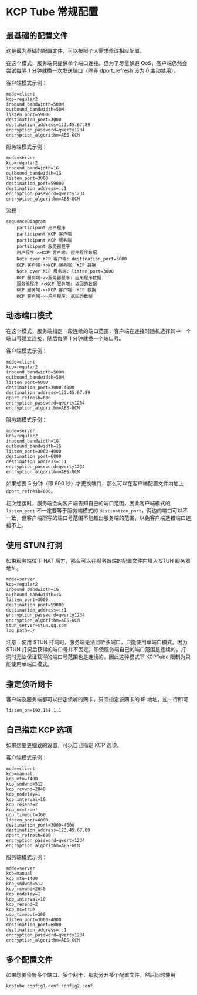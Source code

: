 # KCP Tube 常规配置

## 最基础的配置文件
这是最为基础的配置文件，可以按照个人需求修改相应配置。

在这个模式，服务端只提供单个端口连接。但为了尽量躲避 QoS，客户端仍然会尝试每隔 1 分钟就换一次发送端口（除非 dport_refresh 设为 0 主动禁用）。

客户端模式示例：
```
mode=client
kcp=regular2
inbound_bandwidth=500M
outbound_bandwidth=50M
listen_port=59000
destination_port=3000
destination_address=123.45.67.89
encryption_password=qwerty1234
encryption_algorithm=AES-GCM
```

服务端模式示例：
```
mode=server
kcp=regular2
inbound_bandwidth=1G
outbound_bandwidth=1G
listen_port=3000
destination_port=59000
destination_address=::1
encryption_password=qwerty1234
encryption_algorithm=AES-GCM
```

流程：
```mermaid
sequenceDiagram
    participant 用户程序
    participant KCP 客户端
    participant KCP 服务端
    participant 服务器程序
    用户程序->>KCP 客户端: 应用程序数据
    Note over KCP 客户端: destination_port=3000
    KCP 客户端->>KCP 服务端: KCP 数据
    Note over KCP 服务端: listen_port=3000
    KCP 服务端->>服务器程序: 应用程序数据
    服务器程序->>KCP 服务端: 返回的数据
    KCP 服务端->>KCP 客户端: KCP 数据
    KCP 客户端->>用户程序: 返回的数据
```
## 动态端口模式

在这个模式，服务端指定一段连续的端口范围，客户端在连接时随机选择其中一个端口号建立连接，随后每隔 1 分钟就换一个端口号。

客户端模式示例：
```
mode=client
kcp=regular2
inbound_bandwidth=500M
outbound_bandwidth=50M
listen_port=6000
destination_port=3000-4000
destination_address=123.45.67.89
dport_refresh=600
encryption_password=qwerty1234
encryption_algorithm=AES-GCM
```

服务端模式示例：
```
mode=server
kcp=regular2
inbound_bandwidth=1G
outbound_bandwidth=1G
listen_port=3000-4000
destination_port=6000
destination_address=::1
encryption_password=qwerty1234
encryption_algorithm=AES-GCM
```

如果想要 5 分钟（即 600 秒）才更换端口，那么可以在客户端配置文件内加上 `dport_refresh=600`。

初次连接时，服务端会向客户端告知自己的端口范围，因此客户端模式的 `listen_port` 不一定要等于服务端模式的 `destination_port`，两边的端口可以不一致，但客户端所写的端口号范围不能超出服务端的范围，以免客户端选错端口连接不上。

## 使用 STUN 打洞

如果服务端位于 NAT 后方，那么可以在服务器端的配置文件内填入 STUN 服务器地址。

```
mode=server
kcp=regular2
inbound_bandwidth=1G
outbound_bandwidth=1G
listen_port=3000
destination_port=59000
destination_address=::1
encryption_password=qwerty1234
encryption_algorithm=AES-GCM
stun_server=stun.qq.com
log_path=./
```

注意：使用 STUN 打洞时，服务端无法监听多端口，只能使用单端口模式。因为 STUN 打洞后获得的端口号并不固定，即使服务端自己的端口范围是连续的，打洞时无法保证获得的端口号范围也是连续的。因此这种模式下 KCPTube 限制为只能使用单端口模式。

## 指定侦听网卡

客户端及服务端都可以指定侦听的网卡，只须指定该网卡的 IP 地址。加一行即可

```
listen_on=192.168.1.1
```

## 自己指定 KCP 选项

如果想要更细致的设置，可以自己指定 KCP 选项。

客户端模式示例：
```
mode=client
kcp=manual
kcp_mtu=1400
kcp_sndwnd=512
kcp_rcvwnd=2048
kcp_nodelay=1
kcp_interval=10
kcp_resend=2
kcp_nc=true
udp_timeout=300
listen_port=6000
destination_port=3000-4000
destination_address=123.45.67.89
dport_refresh=600
encryption_password=qwerty1234
encryption_algorithm=AES-GCM
```

服务端模式示例：
```
mode=server
kcp=manual
kcp_mtu=1400
kcp_sndwnd=512
kcp_rcvwnd=2048
kcp_nodelay=1
kcp_interval=10
kcp_resend=2
kcp_nc=true
udp_timeout=300
listen_port=3000-4000
destination_port=6000
destination_address=::1
encryption_password=qwerty1234
encryption_algorithm=AES-GCM
```

## 多个配置文件

如果想要侦听多个端口、多个网卡，那就分开多个配置文件，然后同时使用

```
kcptube config1.conf config2.conf
```